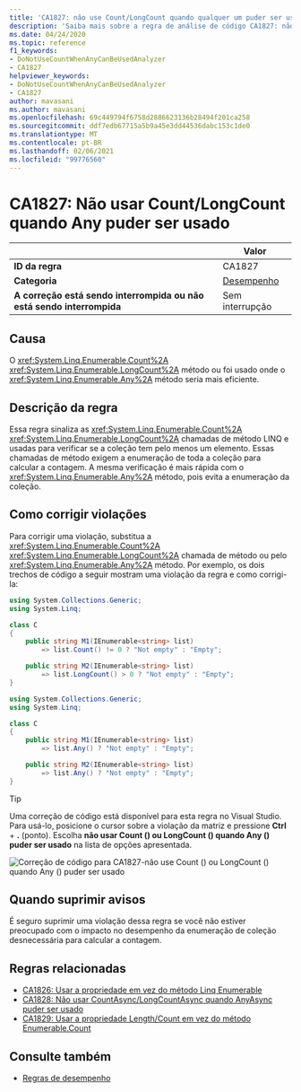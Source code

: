 ```yaml
---
title: 'CA1827: não use Count/LongCount quando qualquer um puder ser usado (análise de código)'
description: 'Saiba mais sobre a regra de análise de código CA1827: não use Count/LongCount quando qualquer um puder ser usado'
ms.date: 04/24/2020
ms.topic: reference
f1_keywords:
- DoNotUseCountWhenAnyCanBeUsedAnalyzer
- CA1827
helpviewer_keywords:
- DoNotUseCountWhenAnyCanBeUsedAnalyzer
- CA1827
author: mavasani
ms.author: mavasani
ms.openlocfilehash: 69c449794f6758d2886623136b28494f201ca258
ms.sourcegitcommit: ddf7edb67715a5b9a45e3dd44536dabc153c1de0
ms.translationtype: MT
ms.contentlocale: pt-BR
ms.lasthandoff: 02/06/2021
ms.locfileid: "99776560"
---
```

# <a name="ca1827-do-not-use-countlongcount-when-any-can-be-used"></a>CA1827: Não usar Count/LongCount quando Any puder ser usado

| | Valor |
|-|-|
| **ID da regra** |CA1827|
| **Categoria** |[Desempenho](performance-warnings.md)|
| **A correção está sendo interrompida ou não está sendo interrompida** |Sem interrupção|

## <a name="cause"></a>Causa

O <xref:System.Linq.Enumerable.Count%2A> <xref:System.Linq.Enumerable.LongCount%2A> método ou foi usado onde o <xref:System.Linq.Enumerable.Any%2A> método seria mais eficiente.

## <a name="rule-description"></a>Descrição da regra

Essa regra sinaliza as <xref:System.Linq.Enumerable.Count%2A> <xref:System.Linq.Enumerable.LongCount%2A> chamadas de método LINQ e usadas para verificar se a coleção tem pelo menos um elemento. Essas chamadas de método exigem a enumeração de toda a coleção para calcular a contagem. A mesma verificação é mais rápida com o <xref:System.Linq.Enumerable.Any%2A> método, pois evita a enumeração da coleção.

## <a name="how-to-fix-violations"></a>Como corrigir violações

Para corrigir uma violação, substitua a <xref:System.Linq.Enumerable.Count%2A> <xref:System.Linq.Enumerable.LongCount%2A> chamada de método ou pelo <xref:System.Linq.Enumerable.Any%2A> método. Por exemplo, os dois trechos de código a seguir mostram uma violação da regra e como corrigi-la:

```csharp
using System.Collections.Generic;
using System.Linq;

class C
{
    public string M1(IEnumerable<string> list)
        => list.Count() != 0 ? "Not empty" : "Empty";

    public string M2(IEnumerable<string> list)
        => list.LongCount() > 0 ? "Not empty" : "Empty";
}
```

```csharp
using System.Collections.Generic;
using System.Linq;

class C
{
    public string M1(IEnumerable<string> list)
        => list.Any() ? "Not empty" : "Empty";

    public string M2(IEnumerable<string> list)
        => list.Any() ? "Not empty" : "Empty";
}
```

> [!TIP]
> Uma correção de código está disponível para esta regra no Visual Studio. Para usá-lo, posicione o cursor sobre a violação da matriz e pressione **Ctrl** + **.** (ponto). Escolha **não usar Count () ou LongCount () quando Any () puder ser usado** na lista de opções apresentada.
>
> ![Correção de código para CA1827-não use Count () ou LongCount () quando Any () puder ser usado](media/ca1827-codefix.png)

## <a name="when-to-suppress-warnings"></a>Quando suprimir avisos

É seguro suprimir uma violação dessa regra se você não estiver preocupado com o impacto no desempenho da enumeração de coleção desnecessária para calcular a contagem.

## <a name="related-rules"></a>Regras relacionadas

- [CA1826: Usar a propriedade em vez do método Linq Enumerable](ca1826.md)
- [CA1828: Não usar CountAsync/LongCountAsync quando AnyAsync puder ser usado](ca1828.md)
- [CA1829: Usar a propriedade Length/Count em vez do método Enumerable.Count](ca1829.md)

## <a name="see-also"></a>Consulte também

- [Regras de desempenho](performance-warnings.md)
